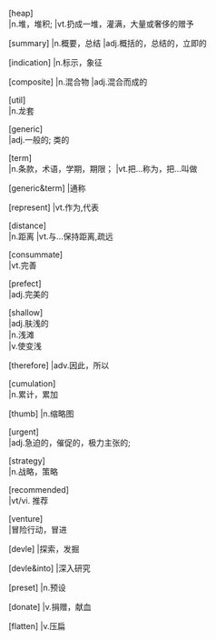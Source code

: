 [heap]	
|n.堆，堆积; 
|vt.扔成一堆，灌满，大量或奢侈的赠予

[summary] 
|n.概要，总结
|adj.概括的，总结的，立即的

[indication]
|n.标示，象征

[composite]
|n.混合物
|adj.混合而成的

[util]	
|n.龙套

[generic]	
|adj.一般的; 类的

[term]	
|n.条款，术语，学期，期限；
|vt.把...称为，把...叫做

[generic&term]
|通称 

[represent]	
|vt.作为,代表


[distance]	
|n.距离
|vt.与...保持距离,疏远

[consummate]	
|vt.完善

[prefect]	
|adj.完美的

[shallow]	
|adj.肤浅的	
|n.浅滩	
|v.使变浅

[therefore]	
|adv.因此，所以

[cumulation]	
|n.累计，累加

[thumb]	
|n.缩略图

[urgent]	
|adj.急迫的，催促的，极力主张的;

[strategy]	
|n.战略，策略

[recommended] 	
|vt/vi. 推荐

[venture]	
|冒险行动，冒进

[devle] 
|探索，发掘

[devle&into] 
|深入研究

[preset]
|n.预设

[donate]
|v.捐赠，献血

[flatten]
|v.压扁




